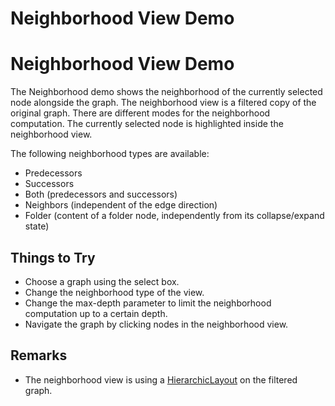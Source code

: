 <!--
 //////////////////////////////////////////////////////////////////////////////
 // @license
 // This file is part of yFiles for HTML 2.6.0.3.
 // Use is subject to license terms.
 //
 // Copyright (c) 2000-2024 by yWorks GmbH, Vor dem Kreuzberg 28,
 // 72070 Tuebingen, Germany. All rights reserved.
 //
 //////////////////////////////////////////////////////////////////////////////
-->
# Neighborhood View Demo

# Neighborhood View Demo

The Neighborhood demo shows the neighborhood of the currently selected node alongside the graph. The neighborhood view is a filtered copy of the original graph. There are different modes for the neighborhood computation. The currently selected node is highlighted inside the neighborhood view.

The following neighborhood types are available:

- Predecessors
- Successors
- Both (predecessors and successors)
- Neighbors (independent of the edge direction)
- Folder (content of a folder node, independently from its collapse/expand state)

## Things to Try

- Choose a graph using the select box.
- Change the neighborhood type of the view.
- Change the max-depth parameter to limit the neighborhood computation up to a certain depth.
- Navigate the graph by clicking nodes in the neighborhood view.

## Remarks

- The neighborhood view is using a [HierarchicLayout](https://docs.yworks.com/yfileshtml/#/api/HierarchicLayout) on the filtered graph.
